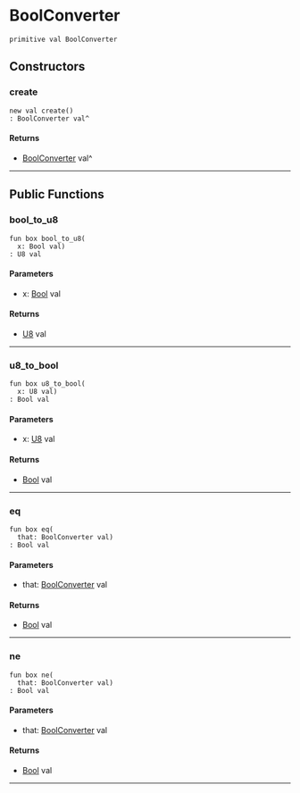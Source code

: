 # BoolConverter

```pony
primitive val BoolConverter
```

## Constructors

### create

```pony
new val create()
: BoolConverter val^
```

#### Returns

* [BoolConverter](wallaroo_labs-conversions-BoolConverter) val^

---

## Public Functions

### bool_to_u8

```pony
fun box bool_to_u8(
  x: Bool val)
: U8 val
```
#### Parameters

*   x: [Bool](builtin-Bool) val

#### Returns

* [U8](builtin-U8) val

---

### u8_to_bool

```pony
fun box u8_to_bool(
  x: U8 val)
: Bool val
```
#### Parameters

*   x: [U8](builtin-U8) val

#### Returns

* [Bool](builtin-Bool) val

---

### eq

```pony
fun box eq(
  that: BoolConverter val)
: Bool val
```
#### Parameters

*   that: [BoolConverter](wallaroo_labs-conversions-BoolConverter) val

#### Returns

* [Bool](builtin-Bool) val

---

### ne

```pony
fun box ne(
  that: BoolConverter val)
: Bool val
```
#### Parameters

*   that: [BoolConverter](wallaroo_labs-conversions-BoolConverter) val

#### Returns

* [Bool](builtin-Bool) val

---

